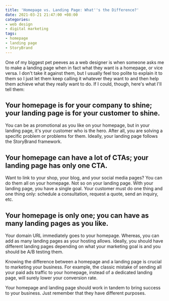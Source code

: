 ```yaml
---
title: 'Homepage vs. Landing Page: What''s the Difference?'
date: 2021-03-21 21:47:00 +08:00
categories:
- web design
- digital marketing
tags:
- homepage
- landing page
- StoryBrand
---
```


One of my biggest pet peeves as a web designer is when someone asks me to make a landing page when in fact what they want is a homepage, or vice versa. I don't take it against them, but I usually feel too polite to explain it to them so I just let them keep calling it whatever they want to and then help them achieve what they really want to do. If I could, though, here's what I'll tell them:

## Your homepage is for your company to shine; your landing page is for your customer to shine.

You can be as promotional as you like on your homepage, but in your landing page, it's your customer who is the hero. After all, you are solving a specific problem or problems for them. Ideally, your landing page follows the StoryBrand framework.

## Your homepage can have a lot of CTAs; your landing page has only one CTA.

Want to link to your shop, your blog, and your social media pages? You can do them all on your homepage. Not so on your landing page. With your landing page, you have a single goal. Your customer must do one thing and one thing only: schedule a consultation, request a quote, send an inquiry, etc.

## Your homepage is only one; you can have as many landing pages as you like.

Your domain URL immediately goes to your homepage. Whereas, you can add as many landing pages as your hosting allows. Ideally, you should have different landing pages depending on what your marketing goal is and you should be A/B testing them.

Knowing the difference between a homepage and a landing page is crucial to marketing your business. For example, the classic mistake of sending all your paid ads traffic to your homepage, instead of a dedicated landing page, will surely lower your conversion rate.

Your homepage and landing page should work in tandem to bring success to your business. Just remember that they have different purposes.
